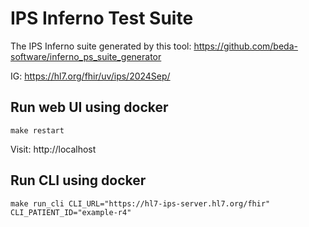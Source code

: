 # IPS Inferno Test Suite 

The IPS Inferno suite generated by this tool: https://github.com/beda-software/inferno_ps_suite_generator 

IG: https://hl7.org/fhir/uv/ips/2024Sep/

## Run web UI using docker

``` shell
make restart
```

Visit: http://localhost

## Run CLI using docker

``` shell
make run_cli CLI_URL="https://hl7-ips-server.hl7.org/fhir" CLI_PATIENT_ID="example-r4" 
```

